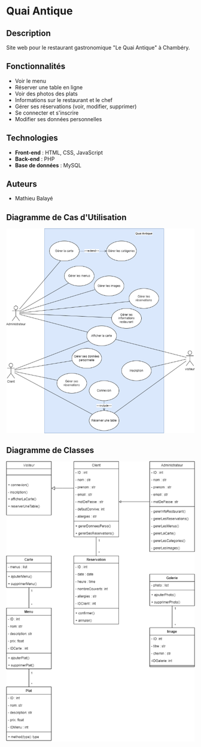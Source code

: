 # Quai Antique

## Description

Site web pour le restaurant gastronomique "Le Quai Antique" à Chambéry.

## Fonctionnalités

- Voir le menu
- Réserver une table en ligne
- Voir des photos des plats
- Informations sur le restaurant et le chef
- Gérer ses réservations (voir, modifier, supprimer)
- Se connecter et s'inscrire
- Modifier ses données personnelles

## Technologies

- **Front-end** : HTML, CSS, JavaScript
- **Back-end** : PHP
- **Base de données** : MySQL

## Auteurs

- Mathieu Balayé

## Diagramme de Cas d'Utilisation

![Diagramme de Use Case](assets/Diagrammes/Use_Case/Quai_Antique_UseCase.drawio.png)

## Diagramme de Classes

![Diagramme de Classe](assets/Diagrammes/Classes/Quai_Antique_Classes.drawio.png)
